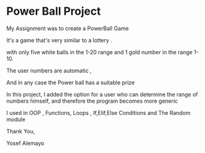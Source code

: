 # Power Ball Project

My Assignment was to create a PowerBall Game

It's a game that's very similar to a lottery .

with only five white balls in the 1-20 range 
and 1 gold number in the range 1- 10.

The user numbers are automatic ,

And in any case the Power ball has a suitable prize

In this project, I added the option for a user who can determine
the range of numbers himself, and therefore the program becomes more generic


I used in OOP , Functions, Loops , If,Elif,Else Conditions
and The Random module



Thank You,

Yosef Alemayo 

